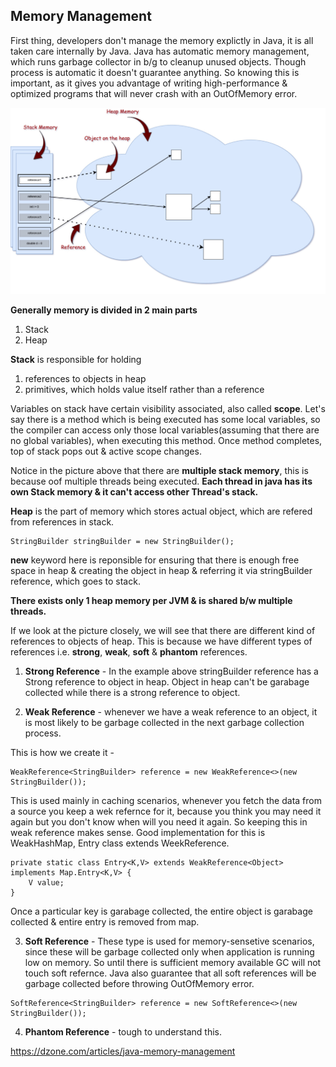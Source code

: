 ## Memory Management

First thing, developers don't manage the memory explictly in Java, it is all taken care internally by Java. Java has 
automatic memory management, which runs garbage collector in b/g to cleanup unused objects. Though process is automatic
it doesn't guarantee anything. So knowing this is important, as it gives you advantage of writing high-performance &
optimized programs that will never crash with an OutOfMemory error.

![Java Memory](https://github.com/deepakmotlani/Notes/blob/master/Core%20Java/java-memory-1.jpg)

**Generally memory is divided in 2 main parts**
1. Stack
2. Heap

**Stack** is responsible for holding 
1. references to objects in heap
2. primitives, which holds value itself rather than a reference

Variables on stack have certain visibility associated, also called **scope**. Let's say there is a method which is 
being executed has some local variables, so the compiler can access only those local variables(assuming that there
are no global variables), when executing this method. Once method completes, top of stack pops out & active scope 
changes.

Notice in the picture above that there are **multiple stack memory**, this is because oof multiple threads being executed.
**Each thread in java has its own Stack memory & it can't access other Thread's stack.**

**Heap** is the part of memory which stores actual object, which are refered from references in stack.

```
StringBuilder stringBuilder = new StringBuilder();
```

**new** keyword here is reponsible for ensuring that there is enough free space in heap & creating the object in heap &
referring it via stringBuilder reference, which goes to stack.

**There exists only 1 heap memory per JVM & is shared b/w multiple threads.** 

If we look at the picture closely, we will see that there are different kind of references to objects of heap. This is
because we have different types of references i.e. **strong**, **weak**, **soft** & **phantom** references.

1. **Strong Reference** - In the example above stringBuilder reference has a Strong reference to object in heap. 
Object in heap can't be garabage collected while there is a strong reference to object.

2. **Weak Reference** - whenever we have a weak reference to an object, it is most likely to be garbage collected in
the next garbage collection process.

This is how we create it -
```
WeakReference<StringBuilder> reference = new WeakReference<>(new StringBuilder());
```

This is used mainly in caching scenarios, whenever you fetch the data from a source you keep a wek refernce for it,
because you think you may need it again but you don't know when will you need it again. So keeping this in weak 
reference makes sense. Good implementation for this is WeakHashMap, Entry class extends WeekReference.

```
private static class Entry<K,V> extends WeakReference<Object> implements Map.Entry<K,V> {
	V value;
}
```

Once a particular key is garabage collected, the entire object is garabage collected & entire entry is removed from 
map.

3. **Soft Reference** - These type is used for memory-sensetive scenarios, since these will be garbage collected only
when application is running low on memory. So until there is sufficient memory available GC will not touch soft refernce.
Java also guarantee that all soft references will be garbage collected before throwing OutOfMemory error.

```
SoftReference<StringBuilder> reference = new SoftReference<>(new StringBuilder());
```

4. **Phantom Reference** - tough to understand this.


https://dzone.com/articles/java-memory-management


